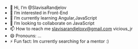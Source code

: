 - 👋 Hi, I’m @SlavisaRandjelov
- 👀 I’m interested in Front-End 
- 🌱 I’m currently learning Angular,JavaScript
- 💞️ I’m looking to collaborate on JavaScript
- 📫 How to reach me slavisarandjeloxv@gmail.com vicious_jr
- 😄 Pronouns: ...
- ⚡ Fun fact: Im currently searching for a mentor :)

<!---
SlavisaRandjelov/SlavisaRandjelov is a ✨ special ✨ repository because its `README.md` (this file) appears on your GitHub profile.
You can click the Preview link to take a look at your changes.
--->
